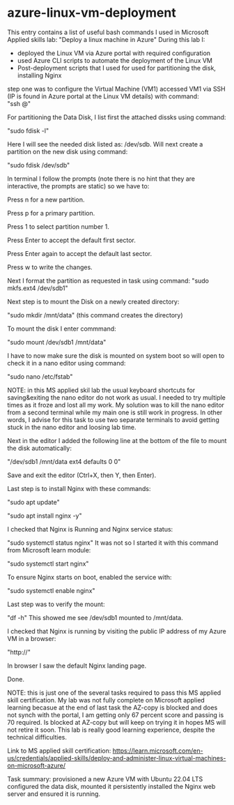 # azure-linux-vm-deployment
This entry contains a list of useful bash commands I used in Microsoft Applied skills lab: "Deploy a linux machine in Azure"
During this lab I:
- deployed the Linux VM via Azure portal with required configuration
- used Azure CLI scripts to automate the deployment of the Linux VM
- Post-deployment scripts that I used for used for partitioning the disk, installing Nginx

step one was to configure the Virtual Machine (VM1)
accessed VM1 via SSH (IP is found in Azure portal at the Linux VM details) with command:    
"ssh <username>@<public-ip-of-VM1>"

For partitioning the Data Disk, I list first the attached dissks using command:

"sudo fdisk -l"

Here I will see the needed disk listed as: /dev/sdb. Will next create a partition on the new disk using command:

"sudo fdisk /dev/sdb"

In terminal I follow the prompts (note there is no hint that they are interactive, the prompts are static) so we have to:

Press n for a new partition.

Press p for a primary partition.

Press 1 to select partition number 1.

Press Enter to accept the default first sector.

Press Enter again to accept the default last sector.

Press w to write the changes.

Next I format the partition as requested in task using command:
"sudo mkfs.ext4 /dev/sdb1"

Next step is to mount the Disk on a newly created directory:

"sudo mkdir /mnt/data" (this command creates the directory)

To mount the disk I enter commmand:

"sudo mount /dev/sdb1 /mnt/data"

I have to now make sure the disk is mounted on system boot so will open to check it in a nano editor
using command:

"sudo nano /etc/fstab"

NOTE: in this MS applied skil lab the usual keyboard shortcuts for saving&exiting the nano editor do not work as usual. 
I needed to try multiple times as it froze and lost all my work. My solution was to kill the nano editor from a second terminal while my main one is still work in progress.
In other words, I advise for this task to use two separate terminals to avoid getting stuck in the nano editor and loosing lab time.

Next in the editor I added the following line at the bottom of the file to mount the disk automatically:

"/dev/sdb1  /mnt/data  ext4  defaults  0  0"

Save and exit the editor (Ctrl+X, then Y, then Enter).

Last step is to install Nginx with these commands:

"sudo apt update"

"sudo apt install nginx -y"

I checked that Nginx is Running and Nginx service status:

"sudo systemctl status nginx"
It was not so I started it with this command from Microsoft learn module:

"sudo systemctl start nginx"

To ensure Nginx starts on boot, enabled the service with:

"sudo systemctl enable nginx"

Last step was to verify the mount:

"df -h"
This showed me see /dev/sdb1 mounted to /mnt/data.

I checked that Nginx is running by visiting the public IP address of my Azure VM in a browser:

"http://<public-ip-of-VM1>"

In browser I saw the default Nginx landing page.

Done.

NOTE: this is just one of the several tasks required to pass this MS applied skill certification.
My lab was not fully complete on Microsoft applied learning becasue at the end of last task the AZ-copy is blocked and does not synch with the portal, 
I am getting only 67 percent score and passing is 70 required. Is blocked at AZ-copy but will keep on trying it in hopes MS will not retire it soon.
This lab is really good learning experience, despite the technical difficulties.

Link to MS applied skill certification:
https://learn.microsoft.com/en-us/credentials/applied-skills/deploy-and-administer-linux-virtual-machines-on-microsoft-azure/

Task summary:
provisioned a new Azure VM with Ubuntu 22.04 LTS
configured the data disk, mounted it persistently
installed the Nginx web server
and ensured it is running.
